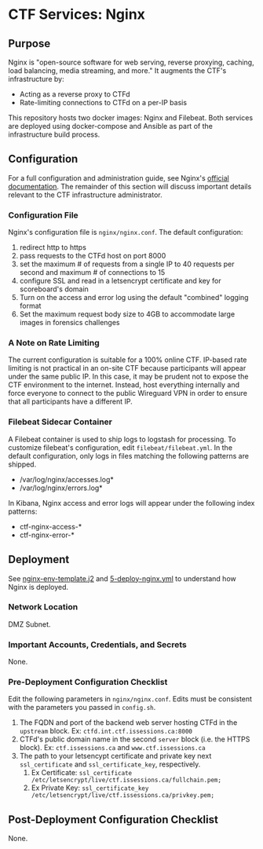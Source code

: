 # CTF Services: Nginx

## Purpose

Nginx is "open-source software for web serving, reverse proxying, caching, load balancing, media streaming, and more." It augments the CTF's infrastructure by:
- Acting as a reverse proxy to CTFd
- Rate-limiting connections to CTFd on a per-IP basis

This repository hosts two docker images: Nginx and Filebeat. Both services are deployed using docker-compose and Ansible as part of the infrastructure build process. 


## Configuration

For a full configuration and administration guide, see Nginx's [official documentation](https://nginx.org/en/docs/). The remainder of this section will discuss important details relevant to the CTF infrastructure administrator.

### Configuration File

Nginx's configuration file is `nginx/nginx.conf`. The default configuration:
1. redirect http to https
2. pass requests to the CTFd host on port 8000
3. set the maximum # of requests from a single IP to 40 requests per second and maximum # of connections to 15
4. configure SSL and read in a letsencrypt certificate and key for scoreboard's domain
5. Turn on the access and error log using the default "combined" logging format
6. Set the maximum request body size to 4GB to accommodate large images in forensics challenges 

### A Note on Rate Limiting

The current configuration is suitable for a 100% online CTF. IP-based rate limiting is not practical in an on-site CTF because participants will appear under the same public IP. In this case, it may be prudent not to expose the CTF environment to the internet. Instead, host everything internally and force everyone to connect to the public Wireguard VPN in order to ensure that all participants have a different IP. 

### Filebeat Sidecar Container

A Filebeat container is used to ship logs to logstash for processing. To customize filebeat's configuration, edit `filebeat/filebeat.yml`. In the default configuration, only logs in files matching the following patterns are shipped.
- /var/log/nginx/accesses.log*
- /var/log/nginx/errors.log*

In Kibana, Nginx access and error logs will appear under the following index patterns:
- ctf-nginx-access-*
- ctf-nginx-error-*

## Deployment

See [nginx-env-template.j2](../4-Service-Deployment-Stage/templates/nginx-env-template.j2) and [5-deploy-nginx.yml](../4-Service-Deployment-Stage/5-deploy-nginx.yml) to understand how Nginx is deployed. 

### Network Location

DMZ Subnet.

### Important Accounts, Credentials, and Secrets
None.

### Pre-Deployment Configuration Checklist
Edit the following parameters in `nginx/nginx.conf`. Edits must be consistent with the parameters you passed in `config.sh`.
1. The FQDN and port of the backend web server hosting CTFd in the `upstream` block. Ex: `ctfd.int.ctf.issessions.ca:8000`
2. CTFd's public domain name in the second `server` block (i.e. the HTTPS block). Ex: `ctf.issessions.ca` and `www.ctf.issessions.ca`
3. The path to your letsencypt certificate and private key next `ssl_certificate` and `ssl_certificate_key`, respectively.
    1. Ex Certificate: `ssl_certificate /etc/letsencrypt/live/ctf.issessions.ca/fullchain.pem;`
    2. Ex Private Key: `ssl_certificate_key /etc/letsencrypt/live/ctf.issessions.ca/privkey.pem;`  

## Post-Deployment Configuration Checklist
None.
